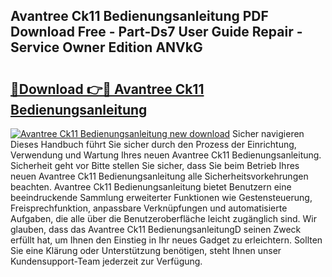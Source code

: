 ## Avantree Ck11 Bedienungsanleitung PDF Download Free - Part-Ds7 User Guide Repair - Service Owner Edition ANVkG

# <h2><a href="http://df0kp0m.blite.top/?on=Avantree+Ck11+Bedienungsanleitung">🔗Download 👉🔴 Avantree Ck11 Bedienungsanleitung</a></h2>

[![Avantree Ck11 Bedienungsanleitung new download](https://i.imgur.com/lujVjoI.png)](http://df0kp0m.blite.top/?on=Avantree+Ck11+Bedienungsanleitung)
Sicher navigieren Dieses Handbuch führt Sie sicher durch den Prozess der Einrichtung, Verwendung und Wartung Ihres neuen Avantree Ck11 Bedienungsanleitung. Sicherheit geht vor Bitte stellen Sie sicher, dass Sie beim Betrieb Ihres neuen Avantree Ck11 Bedienungsanleitung alle Sicherheitsvorkehrungen beachten. Avantree Ck11 Bedienungsanleitung bietet Benutzern eine beeindruckende Sammlung erweiterter Funktionen wie Gestensteuerung, Freisprechfunktion, anpassbare Verknüpfungen und automatisierte Aufgaben, die alle über die Benutzeroberfläche leicht zugänglich sind. Wir glauben, dass das Avantree Ck11 BedienungsanleitungD seinen Zweck erfüllt hat, um Ihnen den Einstieg in Ihr neues Gadget zu erleichtern. Sollten Sie eine Klärung oder Unterstützung benötigen, steht Ihnen unser Kundensupport-Team jederzeit zur Verfügung.
